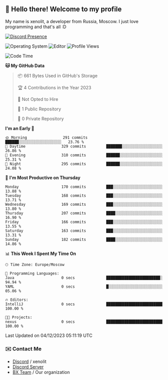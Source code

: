 ## :wave: Hello there! Welcome to my profile

My name is xenolit, a developer from Russia, Moscow. I just love programming and that's all :D

[![Discord Presence](https://lanyard.cnrad.dev/api/982885434315120653)](https://discord.com/users/982885434315120653)

![Operating System](https://img.shields.io/badge/OS-Mac%20OS%20-informational?style=for-the-badge&logo=MacOS&logoColor=white&color=007ec6)
![Editor](https://img.shields.io/badge/Editor-JetBrains%20IDEs-informational?style=for-the-badge&logo=JetBrains&logoColor=white&color=007ec6)
![Profile Views](https://komarev.com/ghpvc/?username=Xenolit&color=blue&style=for-the-badge)

<!--START_SECTION:waka-->
![Code Time](http://img.shields.io/badge/Code%20Time-24%20hrs%2052%20mins-blue)

**🐱 My GitHub Data** 

> 📦 661 Bytes Used in GitHub's Storage 
 > 
> 🏆 4 Contributions in the Year 2023
 > 
> 🚫 Not Opted to Hire
 > 
> 📜 1 Public Repository 
 > 
> 🔑 0 Private Repository 
 > 
**I'm an Early 🐤** 

```text
🌞 Morning                291 commits         ██████░░░░░░░░░░░░░░░░░░░   23.76 % 
🌆 Daytime                329 commits         ███████░░░░░░░░░░░░░░░░░░   26.86 % 
🌃 Evening                310 commits         ██████░░░░░░░░░░░░░░░░░░░   25.31 % 
🌙 Night                  295 commits         ██████░░░░░░░░░░░░░░░░░░░   24.08 % 
```
📅 **I'm Most Productive on Thursday** 

```text
Monday                   170 commits         ███░░░░░░░░░░░░░░░░░░░░░░   13.88 % 
Tuesday                  168 commits         ███░░░░░░░░░░░░░░░░░░░░░░   13.71 % 
Wednesday                169 commits         ███░░░░░░░░░░░░░░░░░░░░░░   13.80 % 
Thursday                 207 commits         ████░░░░░░░░░░░░░░░░░░░░░   16.90 % 
Friday                   166 commits         ███░░░░░░░░░░░░░░░░░░░░░░   13.55 % 
Saturday                 163 commits         ███░░░░░░░░░░░░░░░░░░░░░░   13.31 % 
Sunday                   182 commits         ████░░░░░░░░░░░░░░░░░░░░░   14.86 % 
```


📊 **This Week I Spent My Time On** 

```text
🕑︎ Time Zone: Europe/Moscow

💬 Programming Languages: 
Java                     0 secs              ████████████████████████░   94.94 % 
YAML                     0 secs              █░░░░░░░░░░░░░░░░░░░░░░░░   05.06 % 

🔥 Editors: 
IntelliJ                 0 secs              █████████████████████████   100.00 % 

🐱‍💻 Projects: 
nexus                    0 secs              █████████████████████████   100.00 % 
```


 Last Updated on 04/12/2023 05:11:19 UTC
<!--END_SECTION:waka-->

### ✉️ Contact Me

- [Discord](https://discord.com/users/982885434315120653) / xenolit
- [Discord Server](https://discord.gg/p7cxhw7E2M)
- [BX Team](https://github.com/BX-Team) / Our organization
